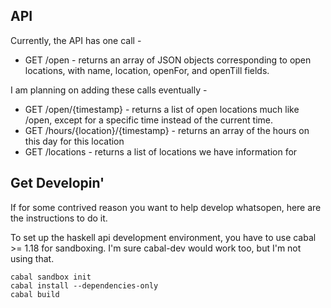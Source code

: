 API
---

Currently, the API has one call - 

 * GET /open - returns an array of JSON objects corresponding to open locations, with name, location, openFor, and openTill fields. 

I am planning on adding these calls eventually - 

 * GET /open/{timestamp} - returns a list of open locations much like /open, except for a specific time instead of the current time. 
 * GET /hours/{location}/{timestamp} - returns an array of the hours on this day for this location
 * GET /locations - returns a list of locations we have information for

Get Developin'
--------------

If for some contrived reason you want to help develop whatsopen, here are the instructions to do it. 

To set up the haskell api development environment, you have to use cabal >= 1.18 for sandboxing. I'm sure cabal-dev would work too, but I'm not using that. 

    cabal sandbox init
    cabal install --dependencies-only
    cabal build
